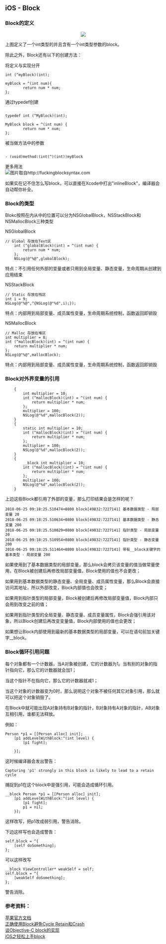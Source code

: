 ## iOS - Block 

### Block的定义

<p align="center"> 
<img src="https://github.com/sunnnybear/Zeno-Blog/blob/master/content/images/block1.png">
</p> 

上图定义了一个int类型的并且含有一个int类型参数的block。

除此之外，Block还有以下的创建方法：

将定义与实现分开

```objc
int (^myBlock)(int);
    
myBlock = ^(int num){
        return num * num;
};
```

通过typedef创建

```objc

typedef int (^MyBlock)(int);

MyBlock block = ^(int num) {
        return num * num;
};

```

被当做方法中的参数

```objc

- (void)method:(int(^)(int))myBlock 

```
更多用法  
![图片取自http://fuckingblocksyntax.com](https://github.com/sunnnybear/Zeno-Blog/blob/master/content/images/block2.png)

如果实在记不住怎么写block，可以直接在Xcode中打出"inlineBlock"，编译器会自动帮你补全。

### Block的类型

Blokc按照在内从中的位置可以分为NSGlobalBlock，NSStackBlock和NSMallocBlock三种类型

NSGlobalBlock
```obcj
// Global 存放在Text区
    int (^globalBlock)(int) = ^(int num) {
        return num * num;
    };
    NSLog(@"%@",globalBlock);
```
特点：不引用任何外部的变量或者只用到全局变量、静态变量，生命周期从创建到应用结束

NSStackBlock
```obcj
// Static 存放在栈区
int i = 9;
NSLog(@"%@",^{NSLog(@"%d",i);});

```
特点：内部用到局部变量、成员属性变量，生命周期系统控制，函数返回即销毁

NSMallocBlock
```obcj
// Malloc 存放在堆区
int multiplier = 8;
int (^mallocBlock)(int) = ^(int num) {
    return multiplier * num;
};
NSLog(@"%@",mallocBlock);

```
特点：内部用到局部变量、成员属性变量，生命周期系统控制，函数返回即销毁

### Block对外界变量的引用
```objc
    {
        int multiplier = 10;
        int (^mallocBlock)(int) = ^(int num) {
            return multiplier * num;
        };
        multiplier = 100;
        NSLog(@"%d",mallocBlock(2));
    }
    {
        static int multiplier = 10;
        int (^mallocBlock)(int) = ^(int num) {
            return multiplier * num;
        };
        multiplier = 100;
        NSLog(@"%d",mallocBlock(2));
    }
    {
        __block int multiplier = 10;
        int (^mallocBlock)(int) = ^(int num) {
            return multiplier * num;
        };
        multiplier = 100;
        NSLog(@"%d",mallocBlock(2));
    }
```
上边这些Block都引用了外部的变量，那么打印结果会是怎样的呢？

```objc
2018-06-25 09:18:25.510474+0800 block[49832:7227141] 基本数据类型 - 局部变量 20
2018-06-25 09:18:25.510634+0800 block[49832:7227141] 基本数据类型 - 静态变量 200
2018-06-25 09:18:25.510829+0800 block[49832:7227141] 指针类型 - 局部变量 20
2018-06-25 09:18:25.510954+0800 block[49832:7227141] 指针类型 - 静态变量 200
2018-06-25 09:18:25.511464+0800 block[49832:7227141] 带有__block关键字的基本类型 - 局部变量 200
```
如果使用到了基本数据类型的局部变量，那么block会拷贝该变量的值当做常量使用，在Block被创建后再修改局部变量值，Block使用的值也不会更改；

如果用到基本数据类型的静态变量、全局变量、成员属性变量，那么Block会直接访问其地址，所以外部改变，Block内部值也会改变；

如果用到指针类型的局部变量，Block被创建后再修改局部变量值，Block内部只会用到改变之前的值；

如果用到指针类型的全局变量、静态变量、成员变量属性，Block会强引用该对象，所以Block创建后再改变变量值，Block内部使用的值也会更改；

如果想让Block内部使用到最新的基本数据类型的局部变量，可以在语句前加关键字__block。

### Block循环引用问题

每个对象都有一个计数器，当A对象被创建，它的计数器为1。当有别的对象的指针指向它，那么它的计数器就会加1；

当这个指针不在指向它，那么它的计数器就减1；

当这个对象的计数器变为0时，那么说明这个对象不被任何其它对象引用，那么就可以把这个对象销毁了。

在Block中就可能出现A对象持有B对象的指针，B对象持有A对象的指针，AB对象互相引用，谁都无法释放。

例如：
```objc
Person *p1 = [[Person alloc] init];
    [p1 addLevelWithBlock:^(int level) {
        [p1 fight];
        
    }];
```
这时候编译器会发出警告：

```objc
Capturing 'p1' strongly in this block is likely to lead to a retain cycle
```
捕捉到p1在这个block中是强引用，可能会造成循环引用。

```objc
__block Person *p1 = [[Person alloc] init];
    [p1 addLevelWithBlock:^(int level) {
        [p1 fight];
        p1 = nil;
    }];
```
这样改写，把p1改成弱引用，警告消除。

下边这样写也会造成警告：

```objc
self.block = ^{
    [self doSomething];
};
```

可以这样改写

```objc
__block ViewController* weakSelf = self;
self.block = ^{
    [weakSelf doSomething];
};
```

警告消除。

### 参考资料：   
[苹果官方文档](https://developer.apple.com/library/archive/documentation/Cocoa/Conceptual/Blocks/Articles/00_Introduction.html#//apple_ref/doc/uid/TP40007502-CH1-SW1)   
[正确使用Block避免Cycle Retain和Crash](http://tanqisen.github.io/blog/2013/04/19/gcd-block-cycle-retain/)  
[谈Objective-C  block的实现](http://blog.devtang.com/2013/07/28/a-look-inside-blocks/)  
[iOS之轻松上手block](http://ios.jobbole.com/84127/)  
[](http://fuckingblocksyntax.com)
